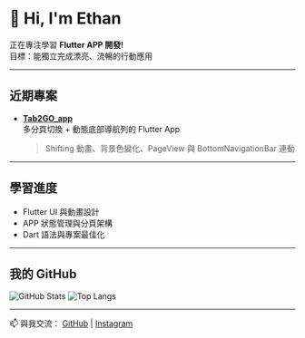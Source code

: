 # 👋 Hi, I'm Ethan

正在專注學習 **Flutter APP 開發!**  
目標：能獨立完成漂亮、流暢的行動應用

---

## 近期專案
- **[Tab2GO_app](https://github.com/Dethanev/Tap2Go_app)**  
  多分頁切換 + 動態底部導航列的 Flutter App  
  > Shifting 動畫、背景色變化、PageView 與 BottomNavigationBar 連動

---

## 學習進度
- Flutter UI 與動畫設計
- APP 狀態管理與分頁架構
- Dart 語法與專案最佳化

---

## 我的 GitHub
![GitHub Stats](https://github-readme-stats.vercel.app/api?username=Dethanev&show_icons=true&theme=blueberry)
![Top Langs](https://github-readme-stats.vercel.app/api/top-langs/?username=Dethanev&layout=compact&theme=tokyonight)

---

📫 與我交流：
[GitHub](https://github.com/Dethanev) | [Instagram](https://www.instagram.com/fiscal_666/?hl=zh-tw)

